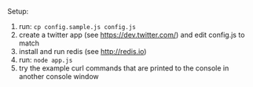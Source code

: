Setup:

1. run: ```cp config.sample.js config.js```
2. create a twitter app (see https://dev.twitter.com/) and edit config.js to match
3. install and run redis (see http://redis.io)
4. run: ```node app.js```
5. try the example curl commands that are printed to the console in another console window

